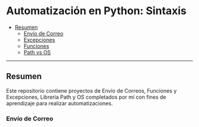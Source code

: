 Automatización en Python: Sintaxis
==================

*   [Resumen](#resumen)
    *   [Envío de Correo](#envio-de-correo)
    *   [Excepciones](#excepciones)
    *   [Funciones](#funciones)
    *   [Path vs OS](#path-vs-os)

* * *

## Resumen ##

Este repositorio contiene proyectos de Envío de Correos, Funciones y Excepciones, Librería Path y OS completados por mí con fines de aprendizaje para realizar automatizaciones.

### Envío de Correo ###
